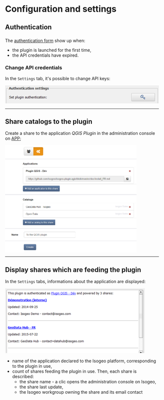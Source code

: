 # Configuration and settings

## Authentication


### 

The [authentication form](/installation/standard.md#auth-form) show up when:

* the plugin is launched for the first time,
* the API credentials have expired.

### Change API credentials

In the `Settings` tab, it's possible to change API keys:

![](https://raw.githubusercontent.com/isogeo/isogeo-plugin-qgis/master/img/settings_switch_api_en.png "Change API authentication")

---

## Share catalogs to the plugin


Create a share to the application *QGIS Plugin* in the administration console on [APP](https://app.isogeo.com/admin/shares);

<img src="https://raw.githubusercontent.com/isogeo/isogeo-plugin-qgis/master/img/app_share_toPlugin_en.png" alt="A share to publish metadata into the plugin from Isogeo administration console" height="350" align="center" />

---

## Display shares which are feeding the plugin

In the `Settings` tabs, informations about the application are displayed:

![](https://raw.githubusercontent.com/isogeo/isogeo-plugin-qgis/master/img/settings_shares_details_en.png "Informations about application in the Settings tab")

* name of the application declared to the Isogeo platform, corresponding to the plugin in use,
* count of shares feeding the plugin in use. Then, each share is described:
  * the share name - a clic opens the administration console on Isogeo,
  * the share last update,
  * the Isogeo workgroup owning the share and its email contact
